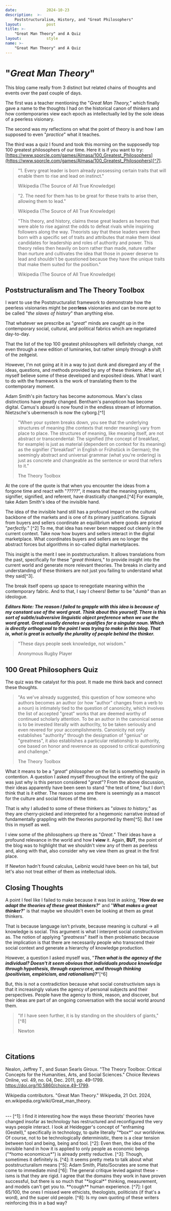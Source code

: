 ```yaml
---
date:             2024-10-23
description:  >-
    Poststructuralism, History, and "Great Philosophers"
layout:           post
title: >-
    "Great Man Theory" and A Quiz
layout:           style
name: >-
    "Great Man Theory" and A Quiz
---
```


# "*Great Man Theory*" 

This blog came really from 3 distinct but related chains of thoughts and events over the past couple of days.

The first was a teacher mentioning the "*Great Man Theory,*" which finally gave a name to the thoughts I had on the historical canon of thinkers and how contemporaries view each epoch as intellectually led by the sole ideas of a peerless visionary. 

The second was my reflections on what the point of theory is and how I am supposed to even "*practice*" what it teaches. 

The third was a quiz I found and took this morning on the supposedly top 100 greatest philosophers of our time. Here it is if you want to try: [https://www.sporcle.com/games/Almasa/100_Greatest_Philosophers](https://www.sporcle.com/games/Almasa/100_Greatest_Philosophers)[^7].

> "1. Every great leader is born already possessing certain traits that will enable them to rise and lead on instinct."
> <figcaption class="blockquote-footer">Wikipedia (The Source of All True Knowledge)</figcaption>

> "2. The need for them has to be great for these traits to arise then, allowing them to lead."
> <figcaption class="blockquote-footer">Wikipedia (The Source of All True Knowledge)</figcaption>

> "This theory, and history, claims these great leaders as heroes that were able to rise against the odds to defeat rivals while inspiring followers along the way. Theorists say that these leaders were then born with a specific set of traits and attributes that make them ideal candidates for leadership and roles of authority and power. This theory relies then heavily on born rather than made, nature rather than nurture and cultivates the idea that those in power deserve to lead and shouldn't be questioned because they have the unique traits that make them suited for the position."
> <figcaption class="blockquote-footer">Wikipedia (The Source of All True Knowledge)</figcaption>

## Poststructuralism and The Theory Toolbox

I want to use the Poststructuralist framework to demonstrate how the peerless visionaries might be peer**less** visionaries and can be more apt to be called "*the slaves of history*" than anything else.

That whatever we prescribe as "*great*" minds are caught up in the contemporary social, cultural, and political fabrics which are negotiated day-to-day.

That the list of the top 100 greatest philosophers will definitely change, not even through a new edition of luminaries, but rather simply through a shift of the zeitgeist. 

However, I'm not going at it in a way to just dunk and disregard any of the ideas, questions, and methods provided by any of these thinkers. After all, I myself believe some of these developed and exposited ideas. What I want to do with the framework is the work of translating them to the contemporary moment.

Adam Smith's pin factory has become autonomous. Marx's class distinctions have greatly changed. Bentham's panopticon has become digital. Camus's absurd is now found in the endless stream of information. Nietzsche's ubermensch is now the cyborg.[^1]

> "When your system breaks down, you see that the underlying structures of meaning (the contexts that render meaning) vary from place to place. The structures of meaning, like meaning itself, are not abstract or transcendental: The signified (the concept of breakfast, for example) is just as material (dependent on context for its meaning) as the signifier ("breakfast" in English or Frühstück in German); the seemingly abstract and universal grammar (what you're ordering) is just as concrete and changeable as the sentence or word that refers to it."
> <figcaption class="blockquote-footer">The Theory Toolbox</figcaption>

At the core of the quote is that when you encounter the ideas from a forgone time and react with "*?????*", it means that the meaning systems, signifier, signified, and referent, have drastically changed.[^4] For example, take Adam Smith's idea of the invisible hand. 

The idea of the invisible hand still has a profound impact on the cultural backbone of the markets and is one of its primary justifications. Signals from buyers and sellers coordinate an equilibrium where goods are priced "*perfectly.*" [^2] To me, that idea has never been mapped out cleanly in the current context. Take now how buyers and sellers interact in the digital marketplace. What coordinates buyers and sellers are no longer the abstract forces but algorithms in so-called digital marketplaces. 

This insight is the merit I see in poststructuralism. It allows translations from the past, specifically for these "*great thinkers,*" to provide insight into the current world and generate more relevant theories. The breaks in clarity and understanding of these thinkers are not just you failing to understand what they said[^3].

The break itself opens up space to renegotiate meaning within the contemporary fabric. And to that, I say I cheers! Better to be "*dumb*" than an ideologue.

***Editors Note: The reason I failed to grapple with this idea is because of my constant use of the word great. Think about this yourself. There is this sort of subtle/subversive linguistic object preference when we use the word great. Great usually denotes or qualifies for a singular noun. Which is directly orthogonal to the point I was trying to make in this blog. That is, what is great is actually the plurality of people behind the thinker.***

> "These days people seek knowledge, not wisdom."
> <figcaption class="blockquote-footer">Anonymous Rugby Player</figcaption>

## 100 Great Philosophers Quiz

The quiz was the catalyst for this post. It made me think back and connect these thoughts.

> "As we've already suggested, this question of how someone who authors becomes an author (or how "author" changes from a verb to a noun) is intimately tied to the question of canonicity, which involves the list of accepted "great" works that are deemed worthy of continued scholarly attention. To be an author in the canonical sense is to be invested literally with author/ity, to be taken seriously and even revered for your accomplishments. Canonicity not only establishes "authority" through the designation of "genius" or "greatness", it also establishes a particular relationship to authority, one based on honor and reverence as opposed to critical questioning and challenge."
> <figcaption class="blockquote-footer">The Theory Toolbox</figcaption>


What it means to be a "*great*" philosopher on the list is something heavily in contention. A question I asked myself throughout the entirety of the quiz was just why is this person considered "*great*"? From the above discussion, their ideas apparently have been seen to stand "the test of time," but I don't think that is it either. The reason some are there is seemingly as a mascot for the culture and social forces of the time. 

That is why I alluded to some of these thinkers as "*slaves to history,*" as they are cherry-picked and interpreted for a hegemonic narrative instead of fundamentally grappling with the theories purported by them[^5]. But I see this in myself as well. 

I view some of the philosophers up there as "*Great.*" Their ideas have a profound relevance in the world and how **I view** it. Again, **BUT**, the point of the blog was to highlight that we shouldn't view any of them as peerless and, along with that, also consider why we view them as great in the first place.

If Newton hadn't found calculus, Leibniz would have been on his tail, but let's also not treat either of them as intellectual idols.

## Closing Thoughts

A point I feel like I failed to make because it was lost in asking, "***How do we adapt the theories of these great thinkers?***" and "***What makes a great thinker?***" is that maybe we shouldn't even be looking at them as great thinkers. 

That is because language isn't private, because meaning is cultural -> all knowledge is social. This argument is what I interpret social constructivism as. The notion of applying "*greatness*" itself is then problematic because the implication is that there are necessarily people who transcend their social context and generate a hierarchy of knowledge production. 

However, a question I asked myself was, "***Then what is the agency of the individual? Doesn't it seem obvious that individuals produce knowledge through hypothesis, through experience, and through thinking (positivism, empiricism, and rationalism)?***"[^6]

But, this is not a contradiction because what social constructivism says is that it increasingly values the agency of personal subjects and their perspectives. People have the agency to think, reason, and discover, but their ideas are part of an ongoing conversation with the social world around them.

> "If I have seen further, it is by standing on the shoulders of giants," [^8]
> <figcaption class="blockquote-footer">Newton</figcaption>


<br/>

## Citations

Nealon, Jeffrey T., and Susan Searls Giroux. "The Theory Toolbox: Critical Concepts for the Humanities, Arts, and Social Sciences." Choice Reviews Online, vol. 49, no. 04, Dec. 2011, pp. 49–1799. https://doi.org/10.5860/choice.49-1799.

Wikipedia contributors. "Great Man Theory." Wikipedia, 21 Oct. 2024, en.wikipedia.org/wiki/Great_man_theory.


<br/>
---
[^1]: I find it interesting how the ways these theorists' theories have changed insofar as technology has restructured and reconfigured the very ways people interact. I look at Heidegger's concept of "enframing (Gestell)," specifically in technology, to quite literally "*box*" our worldview. Of course, not to be technologically deterministic, there is a clear tension between tool and being, being and tool.
[^2]: Even then, the idea of the invisible hand in how it is applied to only people as economic beings ("*homo economicus*") is already pretty reductive.
[^3]: Though, sometimes it definitely is.
[^4]: It seems pretty meta to talk about what poststructuralism means
[^5]: Adam Smith, Plato/Socrates are some that come to immediate mind
[^6]: The general critique levied against these -isms is that they are rigid. I agree that the domains they work in have proven successful, but there is so much that "*logical*" thinking, measurement, and models can't get you to. **cough** human experience.
[^7]: I got 65/100, the ones I missed were ethicists, theologists, politicists (if that's a word), and the super old people.
[^8]: Is my own quoting of these writers reinforcing this in a bad way?

